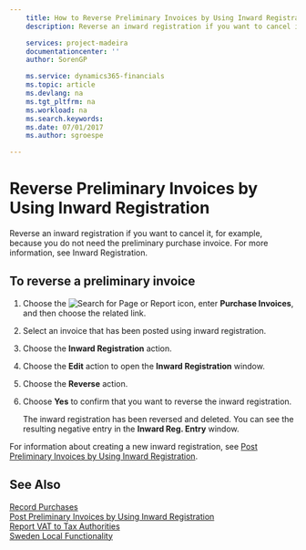 ```yaml
---
    title: How to Reverse Preliminary Invoices by Using Inward Registration
    description: Reverse an inward registration if you want to cancel it, for example, because you do not need the preliminary purchase invoice. For more information, see Inward Registration.

    services: project-madeira 
    documentationcenter: ''
    author: SorenGP

    ms.service: dynamics365-financials
    ms.topic: article
    ms.devlang: na
    ms.tgt_pltfrm: na
    ms.workload: na
    ms.search.keywords:
    ms.date: 07/01/2017
    ms.author: sgroespe

---
```

# Reverse Preliminary Invoices by Using Inward Registration
Reverse an inward registration if you want to cancel it, for example, because you do not need the preliminary purchase invoice. For more information, see Inward Registration.  

## To reverse a preliminary invoice  

1.  Choose the ![Search for Page or Report](../../media/ui-search/search_small.png "Search for Page or Report icon") icon, enter **Purchase Invoices**, and then choose the related link.  
2.  Select an invoice that has been posted using inward registration.  
3.  Choose the **Inward Registration** action.  
4.  Choose the **Edit** action to open the **Inward Registration** window.  
5.  Choose the **Reverse** action.  
6.  Choose **Yes** to confirm that you want to reverse the inward registration.  

    The inward registration has been reversed and deleted. You can see the resulting negative entry in the **Inward Reg. Entry** window.  

For information about creating a new inward registration, see [Post Preliminary Invoices by Using Inward Registration](how-to-post-preliminary-invoices-by-using-inward-registration.md).  

## See Also  
 [Record Purchases](../../purchasing-how-record-purchases.md)   
 [Post Preliminary Invoices by Using Inward Registration](how-to-post-preliminary-invoices-by-using-inward-registration.md)   
 [Report VAT to Tax Authorities](../../finance-how-report-vat.md)   
 [Sweden Local Functionality](sweden-local-functionality.md)

